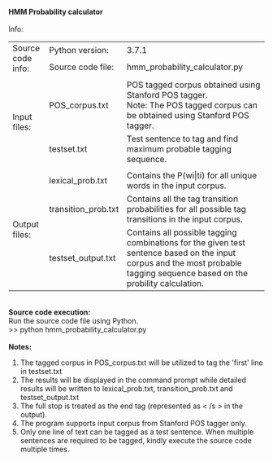 <b>HMM Probability calculator</b>
<br><br>
Info:
<table>
  <tr>
    <td rowspan="2">Source code info:</td>
    <td>Python version:</td>
    <td>3.7.1</td>
  </tr>
  <tr>
    <td>Source code file:</td>
    <td>hmm_probability_calculator.py</td>
  </tr>
  <tr>
    <td colspan="3"></td>
  </tr>
  <tr></tr>
  <tr>
    <td rowspan="2">Input files:</td>
    <td>POS_corpus.txt</td>
    <td>POS tagged corpus obtained using Stanford POS tagger.<br>
        Note: The POS tagged corpus can be obtained using Stanford POS tagger.</td>
  </tr>
  <tr>
    <td>testset.txt</td>
    <td>Test sentence to tag and find maximum probable tagging sequence.</td>
  </tr>
  <tr>
    <td colspan="3"></td>
  </tr>
  <tr></tr>
  <tr>
    <td rowspan="3">Output files:</td>
    <td>lexical_prob.txt</td>
    <td>Contains the P(wi|ti) for all unique words in the input corpus.</td>
  </tr>
  <tr>
    <td>transition_prob.txt</td>
    <td>Contains all the tag transition probabilities for all possible tag transitions in the input corpus.</td>
  </tr>
  <tr>
    <td>testset_output.txt</td>
    <td>Contains all possible tagging combinations for the given test sentence based on the input corpus and the most probable tagging sequence based on the probility calculation.</td>
  </tr>
</table>
<br>
<b>Source code execution:</b>
<br>
Run the source code file using Python.
<br>
>> python hmm_probability_calculator.py
<br><br>
<b>Notes:</b>
<ol>
  <li>The tagged corpus in POS_corpus.txt will be utilized to tag the 'first' line in testset.txt</li>
  <li>The results will be displayed in the command prompt while detailed results will be written to lexical_prob.txt, transition_prob.txt and testset_output.txt</li>
  <li>The full stop is treated as the end tag (represented as < /s > in the output).</li>
  <li>The program supports input corpus from Stanford POS tagger only.</li>
  <li>Only one line of text can be tagged as a test sentence. When multiple sentences are required to be tagged, kindly execute the source code multiple times.</li>
</ol>
